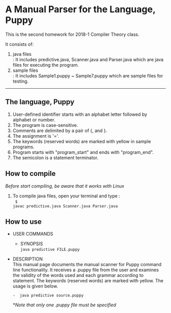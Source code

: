 
# A Manual Parser for the Language, Puppy #

This is the second homework for 2018-1 Compiler Theory class. 

It consists of:
1. java files <br>
 : It includes predictive.java, Scanner.java and Parser.java which are java files for executing the program.
2. sample files <br>
 : It includes Sample1.puppy ~ Sample7.puppy which are sample files for testing.

---------------------
## The language, Puppy ##
1. User-defined identifier starts with an alphabet letter followed by alphabet or number.
2. The program is case-sensitive.
3. Comments are delimited by a pair of {, and }.
4. The assignment is '='.
5. The keywords (reserved words) are marked with yellow in sample programs.
6. Program starts with "program_start" and ends with "program_end".
7. The semicolon is a statement terminator.


## How to compile ##
*Before start compiling, be aware that it works with Linux*

1. To compile java files, open your terminal and type :<br>
<code> $ javac predictive.java Scanner.java Parser.java</code>


## How to use ##

* USER COMMANDS
  * SYNOPSIS <br>
	<code>java predictive FILE.puppy</code>

 * DESCRIPTION <br>
	This manual page documents the manual scanner for Puppy command line functionality. It receives a .puppy file 
	from the user and examines the validity of the words used and each grammar according to statement. 
  The keywords (reserved words) are marked with yellow. The usage is given below. 
		
	   -  java predictive source.puppy 		     

	**Note that only one .puppy file must be specified*
